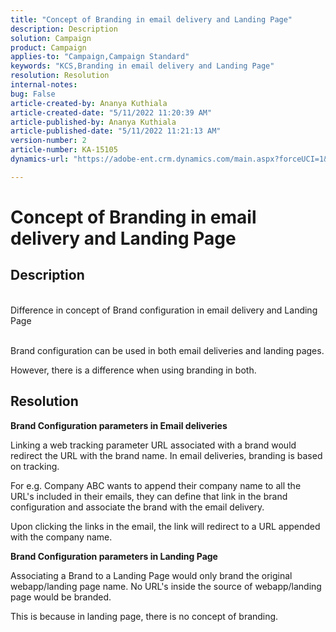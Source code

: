 ```yaml
---
title: "Concept of Branding in email delivery and Landing Page"
description: Description
solution: Campaign
product: Campaign
applies-to: "Campaign,Campaign Standard"
keywords: "KCS,Branding in email delivery and Landing Page"
resolution: Resolution
internal-notes: 
bug: False
article-created-by: Ananya Kuthiala
article-created-date: "5/11/2022 11:20:39 AM"
article-published-by: Ananya Kuthiala
article-published-date: "5/11/2022 11:21:13 AM"
version-number: 2
article-number: KA-15105
dynamics-url: "https://adobe-ent.crm.dynamics.com/main.aspx?forceUCI=1&pagetype=entityrecord&etn=knowledgearticle&id=189a795e-1cd1-ec11-a7b5-0022480a8e40"

---
```

# Concept of Branding in email delivery and Landing Page

## Description

<br>Difference in concept of Brand configuration in email delivery and Landing Page<br><br>


Brand configuration can be used in both email deliveries and landing pages.

However, there is a difference when using branding in both.






## Resolution

<b>Brand Configuration parameters in Email deliveries</b>


Linking a web tracking parameter URL associated with a brand would redirect the URL with the brand name. In email deliveries, branding is based on tracking.

For e.g. Company ABC wants to append their company name to all the URL's included in their emails, they can define that link in the brand configuration and associate the brand with the email delivery.

Upon clicking the links in the email, the link will redirect to a URL appended with the company name.




<b>Brand Configuration parameters in Landing Page</b>


Associating a Brand to a Landing Page would only brand the original webapp/landing page name. No URL's inside the source of webapp/landing page would be branded.

This is because in landing page, there is no concept of branding.
